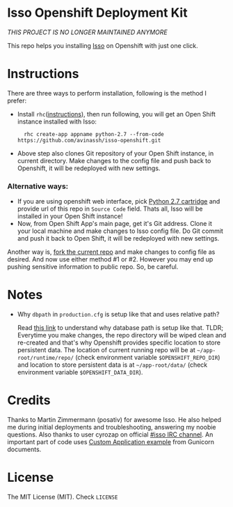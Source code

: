 Isso Openshift Deployment Kit
=============================

*THIS PROJECT IS NO LONGER MAINTAINED ANYMORE*

This repo helps you installing [Isso](http://github.com/posativ/isso) on Openshift with just one click. 

# Instructions

There are three ways to perform installation, following is the method I prefer:
- Install `rhc`([instructions](https://developers.openshift.com/en/managing-client-tools.html)), then run following, you will get an Open Shift instance installed with Isso:

        rhc create-app appname python-2.7 --from-code https://github.com/avinassh/isso-openshift.git

- Above step also clones Git repository of your Open Shift instance, in current directory. Make changes to the config file and push back to Openshift, it will be redeployed with new settings.

### Alternative ways:

 - If you are using openshift web interface, pick [Python 2.7 cartridge](https://openshift.redhat.com/app/console/application_type/cart!python-2.7) and provide url of this repo in `Source Code` field. Thats all, Isso will be installed in your Open Shift instance!  
 - Now, from Open Shift App's main page, get it's Git address. Clone it your local machine and make changes to Isso config file. Do Git commit and push it back to Open Shift, it will be redeployed with new settings. 

Another way is, [fork the current repo](https://github.com/avinassh/isso-openshift) and make changes to config file as desired. And now use either method #1 or #2. However you may end up pushing sensitive information to public repo. So, be careful. 



# Notes
 - Why `dbpath` in `production.cfg` is setup like that and uses relative path?

    Read [this link](https://help.openshift.com/hc/en-us/articles/202398490-Persistant-storage-for-OpenShift-applications) to understand why database path is setup like that. TLDR; Everytime you make changes, the repo directory will be wiped clean and re-created and that's why Openshift provides specific location to store persistent data. The location of current running repo will be at `~/app-root/runtime/repo/` (check environment variable `$OPENSHIFT_REPO_DIR`) and location to store persistent data is at `~/app-root/data/` (check environment variable `$OPENSHIFT_DATA_DIR`).

# Credits
Thanks to Martin Zimmermann (posativ) for awesome Isso. He also helped me during initial deployments and troubleshooting, answering my noobie questions. Also thanks to user cyrozap on official [#isso IRC channel](http://webchat.freenode.net/?channels=#isso). An important part of code uses [Custom Application example](http://gunicorn-docs.readthedocs.org/en/latest/custom.html) from Gunicorn documents.

# License
The MIT License (MIT). Check `LICENSE`
